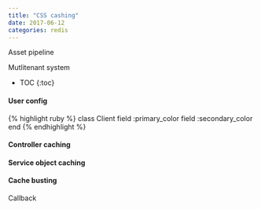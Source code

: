 ```yaml
---
title: "CSS cashing"
date: 2017-06-12
categories: redis
---
```


Asset pipeline

Mutlitenant system

* TOC
{:toc}



#### User config

{% highlight ruby %}
class Client
  field :primary_color
  field :secondary_color
end
{% endhighlight %}

#### Controller caching


#### Service object caching


#### Cache busting

Callback
